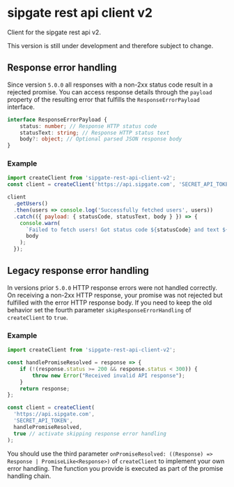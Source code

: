 # sipgate rest api client v2

Client for the sipgate rest api v2.

This version is still under development and therefore subject to change.

## Response error handling

Since version `5.0.0` all responses with a non-2xx status code result in a rejected promise. You can access response details through the `payload` property of the resulting error that fulfills the `ResponseErrorPayload` interface. 

```typescript
interface ResponseErrorPayload {
    status: number; // Response HTTP status code
    statusText: string; // Response HTTP status text
    body?: object; // Optional parsed JSON response body
}
```

### Example

```js
import createClient from 'sipgate-rest-api-client-v2';
const client = createClient('https://api.sipgate.com', 'SECRET_API_TOKEN');

client
  .getUsers()
  .then(users => console.log('Successfully fetched users', users))
  .catch(({ payload: { statusCode, statusText, body } }) => {
    console.warn(
      `Failed to fetch users! Got status code ${statusCode} and text ${statusText}`,
      body
    );
  });
```

## Legacy response error handling

In versions prior `5.0.0` HTTP response errors were not handled correctly. On receiving a non-2xx HTTP response, your promise was not rejected but fulfilled with the error HTTP response body. If you need to keep the old behavior set the fourth parameter `skipResponseErrorHandling` of `createClient` to `true`.

### Example

```js
import createClient from 'sipgate-rest-api-client-v2';

const handlePromiseResolved = response => {
	if (!(response.status >= 200 && response.status < 300)) {
		throw new Error("Received invalid API response");
	}
	return response;
};

const client = createClient(
  'https://api.sipgate.com',
  'SECRET_API_TOKEN',
  handlePromiseResolved,
  true // activate skipping response error handling
);
```

You should use the third parameter `onPromiseResolved: ((Response) => Response | PromiseLike<Response>)` of `createClient` to implement your own error handling. The function you provide is executed as part of the promise handling chain.
